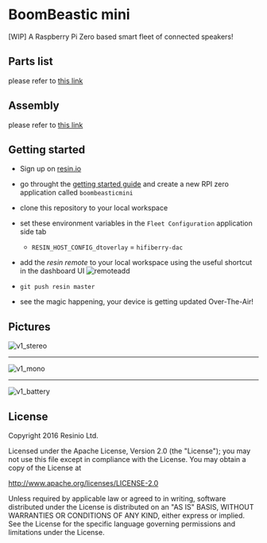 # BoomBeastic mini

[WIP] A Raspberry Pi Zero based smart fleet of connected speakers!

## Parts list

please refer to [this link](https://github.com/resin-io-playground/boombeastic/blob/master/docs/BoM.md)

## Assembly

please refer to [this link](https://github.com/resin-io-playground/boombeastic/blob/master/docs/assembly.md)

## Getting started

- Sign up on [resin.io](https://dashboard.resin.io/signup)
- go throught the [getting started guide](http://docs.resin.io/raspberrypi/nodejs/getting-started/) and create a new RPI zero application called `boombeasticmini`
- clone this repository to your local workspace
- set these environment variables in the `Fleet Configuration` application side tab

  - `RESIN_HOST_CONFIG_dtoverlay` = `hifiberry-dac`

- add the _resin remote_ to your local workspace using the useful shortcut in the dashboard UI ![remoteadd](https://raw.githubusercontent.com/resin-io-playground/boombeastic/master/docs/gitresinremote.png)
- `git push resin master`
- see the magic happening, your device is getting updated Over-The-Air!

## Pictures

![v1_stereo](https://raw.githubusercontent.com/resin-io-playground/boombeastic/master/docs/photos/20160712_005947.jpg)

---

![v1_mono](https://raw.githubusercontent.com/resin-io-playground/boombeastic/master/docs/photos/20160711_222357.jpg)

---

![v1_battery](https://raw.githubusercontent.com/resin-io-playground/boombeastic/master/docs/photos/20160712_150552.jpg)

## License

Copyright 2016 Resinio Ltd.

Licensed under the Apache License, Version 2.0 (the "License"); you may not use this file except in compliance with the License. You may obtain a copy of the License at

<http://www.apache.org/licenses/LICENSE-2.0>

Unless required by applicable law or agreed to in writing, software distributed under the License is distributed on an "AS IS" BASIS, WITHOUT WARRANTIES OR CONDITIONS OF ANY KIND, either express or implied. See the License for the specific language governing permissions and limitations under the License.
